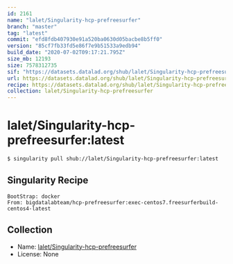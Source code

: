 ```yaml
---
id: 2161
name: "lalet/Singularity-hcp-prefreesurfer"
branch: "master"
tag: "latest"
commit: "efd8fdb407930e91a520ba0630d05bacbe8b5ff0"
version: "85cf7fb33fd5e86f7e9b51533a9edb94"
build_date: "2020-07-02T09:17:21.795Z"
size_mb: 12193
size: 7578312735
sif: "https://datasets.datalad.org/shub/lalet/Singularity-hcp-prefreesurfer/latest/2020-07-02-efd8fdb4-85cf7fb3/85cf7fb33fd5e86f7e9b51533a9edb94.simg"
url: https://datasets.datalad.org/shub/lalet/Singularity-hcp-prefreesurfer/latest/2020-07-02-efd8fdb4-85cf7fb3/
recipe: https://datasets.datalad.org/shub/lalet/Singularity-hcp-prefreesurfer/latest/2020-07-02-efd8fdb4-85cf7fb3/Singularity
collection: lalet/Singularity-hcp-prefreesurfer
---
```


# lalet/Singularity-hcp-prefreesurfer:latest

```bash
$ singularity pull shub://lalet/Singularity-hcp-prefreesurfer:latest
```

## Singularity Recipe

```singularity
BootStrap: docker
From: bigdatalabteam/hcp-prefreesurfer:exec-centos7.freesurferbuild-centos4-latest
```

## Collection

 - Name: [lalet/Singularity-hcp-prefreesurfer](https://github.com/lalet/Singularity-hcp-prefreesurfer)
 - License: None

